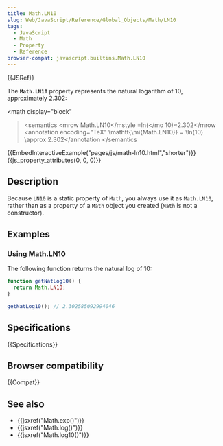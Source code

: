 ```yaml
---
title: Math.LN10
slug: Web/JavaScript/Reference/Global_Objects/Math/LN10
tags:
  - JavaScript
  - Math
  - Property
  - Reference
browser-compat: javascript.builtins.Math.LN10
---
```

{{JSRef}}

The **`Math.LN10`** property represents the natural logarithm of 10,
approximately 2.302:

<math display="block"

> <semantics <mrow <mstyle mathvariant="monospace"><mi>Math.LN10</mi></mstyle
> <mo>=</mo><mo lspace="0em" rspace="0em">ln</mo><mo stretchy="false">(</mo
> <mn>10</mn><mo stretchy="false">)</mo><mo>≈</mo><mn>2.302</mn></mrow
> <annotation encoding="TeX" \mathtt{\mi{Math.LN10}} = \ln(10) \approx
> 2.302</annotation </semantics </math>

{{EmbedInteractiveExample("pages/js/math-ln10.html","shorter")}}{{js_property_attributes(0, 0, 0)}}

## Description

Because `LN10` is a static property of `Math`, you always use it as `Math.LN10`,
rather than as a property of a `Math` object you created (`Math` is not a
constructor).

## Examples

### Using Math.LN10

The following function returns the natural log of 10:

```js
function getNatLog10() {
  return Math.LN10;
}

getNatLog10(); // 2.302585092994046
```

## Specifications

{{Specifications}}

## Browser compatibility

{{Compat}}

## See also

- {{jsxref("Math.exp()")}}
- {{jsxref("Math.log()")}}
- {{jsxref("Math.log10()")}}
